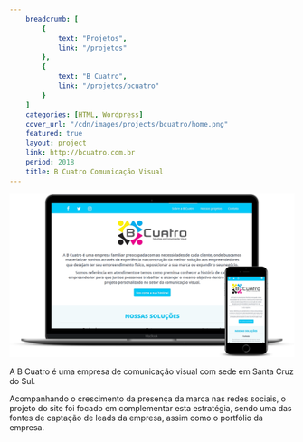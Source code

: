 ```yaml
---
    breadcrumb: [
        {
            text: "Projetos",
            link: "/projetos"
        },
        {
            text: "B Cuatro",
            link: "/projetos/bcuatro"
        }
    ]
    categories: [HTML, Wordpress]
    cover_url: "/cdn/images/projects/bcuatro/home.png"
    featured: true
    layout: project
    link: http://bcuatro.com.br
    period: 2018
    title: B Cuatro Comunicação Visual
---
```


<div class="carousel pl-5 pr-5 pt-2">
  <img src="/cdn/images/projects/bcuatro/home-mockup.png" class="img-fluid mb-3" alt="B Cuatro Home" />
</div>

A B Cuatro é uma empresa de comunicação visual com sede em Santa Cruz do Sul. 

Acompanhando o crescimento da presença da marca nas redes sociais, o projeto do site foi focado em complementar esta estratégia, sendo uma das fontes de captação de leads da empresa, assim como o portfólio da empresa.